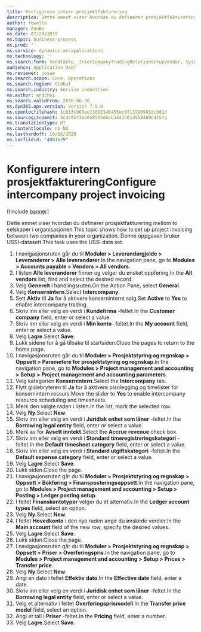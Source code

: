 ```yaml
---
title: Konfigurere intern prosjektfakturering
description: Dette emnet viser hvordan du definerer prosjektfakturering mellom to selskaper i organisasjonen.
author: Yowelle
manager: AnnBe
ms.date: 07/29/2019
ms.topic: business-process
ms.prod: ''
ms.service: dynamics-ax-applications
ms.technology: ''
ms.search.form: VendTable, InterCompanyTradingRelationSetupVendor, SysDataAreaSelectLookup, ProjParameters, ProjPosting, ProjTransferPrice
audience: Application User
ms.reviewer: josaw
ms.search.scope: Core, Operations
ms.search.region: Global
ms.search.industry: Service industries
ms.author: andchoi
ms.search.validFrom: 2016-06-30
ms.dyn365.ops.version: Version 7.0.0
ms.openlocfilehash: 1cb53cb63ee11082146455ec9f13790501dc3d1d
ms.sourcegitcommit: 5c4c9bf3ba018562d6cb3443c01d550489c415fa
ms.translationtype: HT
ms.contentlocale: nb-NO
ms.lasthandoff: 10/16/2020
ms.locfileid: "4081679"
---
```

# <a name="configure-intercompany-project-invoicing"></a><span data-ttu-id="c6e88-103">Konfigurere intern prosjektfakturering</span><span class="sxs-lookup"><span data-stu-id="c6e88-103">Configure intercompany project invoicing</span></span>

[!include [banner](../../includes/banner.md)]

<span data-ttu-id="c6e88-104">Dette emnet viser hvordan du definerer prosjektfakturering mellom to selskaper i organisasjonen.</span><span class="sxs-lookup"><span data-stu-id="c6e88-104">This topic shows how to set up project invoicing between two companies in your organization.</span></span> <span data-ttu-id="c6e88-105">Denne oppgaven bruker USSI-datasett.</span><span class="sxs-lookup"><span data-stu-id="c6e88-105">This task uses the USSI data set.</span></span>

1. <span data-ttu-id="c6e88-106">I navigasjonsruten går du til **Moduler > Leverandørgjelde > Leverandører > Alle leverandører**.</span><span class="sxs-lookup"><span data-stu-id="c6e88-106">In the navigation pane, go to **Modules > Accounts payable > Vendors > All vendors**.</span></span>
2. <span data-ttu-id="c6e88-107">I listen **Alle leverandører** finner og velger du ønsket oppføring.</span><span class="sxs-lookup"><span data-stu-id="c6e88-107">In the **All vendors** list, find and select the desired record.</span></span>
3. <span data-ttu-id="c6e88-108">Velg **Generelt** i handlingsruten.</span><span class="sxs-lookup"><span data-stu-id="c6e88-108">On the Action Pane, select **General**.</span></span>
4. <span data-ttu-id="c6e88-109">Velg **Konsernintern**.</span><span class="sxs-lookup"><span data-stu-id="c6e88-109">Select **Intercompany**.</span></span>
5. <span data-ttu-id="c6e88-110">Sett **Aktiv** til **Ja** for å aktivere konserninternt salg.</span><span class="sxs-lookup"><span data-stu-id="c6e88-110">Set **Active** to **Yes** to enable intercompany trading.</span></span>
6. <span data-ttu-id="c6e88-111">Skriv inn eller velg en verdi i **Kundefirma** -feltet.</span><span class="sxs-lookup"><span data-stu-id="c6e88-111">In the **Customer company** field, enter or select a value.</span></span>
7. <span data-ttu-id="c6e88-112">Skriv inn eller velg en verdi i **Min konto** -feltet.</span><span class="sxs-lookup"><span data-stu-id="c6e88-112">In the **My account** field, enter or select a value.</span></span>
8. <span data-ttu-id="c6e88-113">Velg **Lagre**.</span><span class="sxs-lookup"><span data-stu-id="c6e88-113">Select **Save**.</span></span>
9. <span data-ttu-id="c6e88-114">Lukk sidene for å gå tilbake til startsiden.</span><span class="sxs-lookup"><span data-stu-id="c6e88-114">Close the pages to return to the home page.</span></span>
10. <span data-ttu-id="c6e88-115">I navigasjonsruten går du til **Moduler > Prosjektstyring og regnskap > Oppsett > Parametere for prosjektstyring og regnskap**.</span><span class="sxs-lookup"><span data-stu-id="c6e88-115">In the navigation pane, go to **Modules > Project management and accounting > Setup > Project management and accounting parameters**.</span></span>
11. <span data-ttu-id="c6e88-116">Velg kategorien **Konsernintern**.</span><span class="sxs-lookup"><span data-stu-id="c6e88-116">Select the **Intercompany** tab.</span></span>
12. <span data-ttu-id="c6e88-117">Flytt glidebryteren til **Ja** for å aktivere planlegging og timelister for konsernintern ressurs.</span><span class="sxs-lookup"><span data-stu-id="c6e88-117">Move the slider to **Yes** to enable intercompany resource scheduling and timesheets.</span></span>
13. <span data-ttu-id="c6e88-118">Merk den valgte raden i listen.</span><span class="sxs-lookup"><span data-stu-id="c6e88-118">In the list, mark the selected row.</span></span>
14. <span data-ttu-id="c6e88-119">Velg **Ny**.</span><span class="sxs-lookup"><span data-stu-id="c6e88-119">Select **New**.</span></span>
15. <span data-ttu-id="c6e88-120">Skriv inn eller velg en verdi i **Juridisk enhet som låner** -feltet.</span><span class="sxs-lookup"><span data-stu-id="c6e88-120">In the **Borrowing legal entity** field, enter or select a value.</span></span>
16. <span data-ttu-id="c6e88-121">Merk av for **Avsett inntekt**.</span><span class="sxs-lookup"><span data-stu-id="c6e88-121">Select the **Accrue revenue** check box.</span></span>
17. <span data-ttu-id="c6e88-122">Skriv inn eller velg en verdi i **Standard timeregistreringskategori** -feltet.</span><span class="sxs-lookup"><span data-stu-id="c6e88-122">In the **Default timesheet category** field, enter or select a value.</span></span>
18. <span data-ttu-id="c6e88-123">Skriv inn eller velg en verdi i **Standard utgiftskategori** -feltet.</span><span class="sxs-lookup"><span data-stu-id="c6e88-123">In the **Default expense category** field, enter or select a value.</span></span>
19. <span data-ttu-id="c6e88-124">Velg **Lagre**.</span><span class="sxs-lookup"><span data-stu-id="c6e88-124">Select **Save**.</span></span>
20. <span data-ttu-id="c6e88-125">Lukk siden.</span><span class="sxs-lookup"><span data-stu-id="c6e88-125">Close the page.</span></span>
21. <span data-ttu-id="c6e88-126">I navigasjonsruten går du til **Moduler > Prosjektstyring og regnskap > Oppsett > Bokføring > Finansposteringsoppsett**.</span><span class="sxs-lookup"><span data-stu-id="c6e88-126">In the navigation pane, go to **Modules > Project management and accounting > Setup > Posting > Ledger posting setup**.</span></span>
22. <span data-ttu-id="c6e88-127">I feltet **Finanskontotyper** velger du et alternativ.</span><span class="sxs-lookup"><span data-stu-id="c6e88-127">In the **Ledger account types** field, select an option.</span></span>
23. <span data-ttu-id="c6e88-128">Velg **Ny**.</span><span class="sxs-lookup"><span data-stu-id="c6e88-128">Select **New**.</span></span>
24. <span data-ttu-id="c6e88-129">I feltet **Hovedkonto** i den nye raden angir du ønskede verdier.</span><span class="sxs-lookup"><span data-stu-id="c6e88-129">In the **Main account** field of the new row, specify the desired values.</span></span>
25. <span data-ttu-id="c6e88-130">Velg **Lagre**.</span><span class="sxs-lookup"><span data-stu-id="c6e88-130">Select **Save**.</span></span>
26. <span data-ttu-id="c6e88-131">Lukk siden.</span><span class="sxs-lookup"><span data-stu-id="c6e88-131">Close the page.</span></span>
27. <span data-ttu-id="c6e88-132">I navigasjonsruten går du til **Moduler > Prosjektstyring og regnskap > Oppsett > Priser > Overføringspris**.</span><span class="sxs-lookup"><span data-stu-id="c6e88-132">In the navigation pane, go to **Modules > Project management and accounting > Setup > Prices > Transfer price**.</span></span>
28. <span data-ttu-id="c6e88-133">Velg **Ny**.</span><span class="sxs-lookup"><span data-stu-id="c6e88-133">Select **New**.</span></span>
29. <span data-ttu-id="c6e88-134">Angi en dato i feltet **Effektiv dato**.</span><span class="sxs-lookup"><span data-stu-id="c6e88-134">In the **Effective date** field, enter a date.</span></span>
30. <span data-ttu-id="c6e88-135">Skriv inn eller velg en verdi i **Juridisk enhet som låner** -feltet.</span><span class="sxs-lookup"><span data-stu-id="c6e88-135">In the **Borrowing legal entity** field, enter or select a value.</span></span>
31. <span data-ttu-id="c6e88-136">Velg et alternativ i feltet **Overføringsprismodell**.</span><span class="sxs-lookup"><span data-stu-id="c6e88-136">In the **Transfer price model** field, select an option.</span></span>
32. <span data-ttu-id="c6e88-137">Angi et tall i **Priser** -feltet.</span><span class="sxs-lookup"><span data-stu-id="c6e88-137">In the **Pricing** field, enter a number.</span></span>
33. <span data-ttu-id="c6e88-138">Velg **Lagre**.</span><span class="sxs-lookup"><span data-stu-id="c6e88-138">Select **Save**.</span></span>

